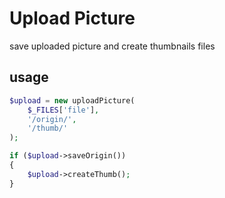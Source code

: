 # Upload Picture

save uploaded picture and create thumbnails files

## usage
```php
$upload = new uploadPicture(
    $_FILES['file'],
    '/origin/',
    '/thumb/'
);

if ($upload->saveOrigin())
{
    $upload->createThumb();
}
```
